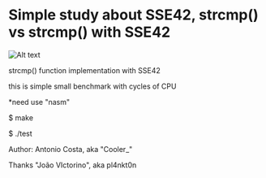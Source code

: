 Simple study about SSE42,  strcmp() vs strcmp() with SSE42
===================
![Alt text](https://lh4.googleusercontent.com/-_nhBYtIoj3Q/VEIMlRFT_II/AAAAAAAAH_Y/58_jld2_r50/w640-h480-no/profit.png)

strcmp() function implementation with SSE42

this is simple small benchmark with cycles of CPU

*need use "nasm"

$ make

$ ./test



Author: Antonio Costa, aka "Cooler_"

Thanks "João VIctorino", aka pl4nkt0n



